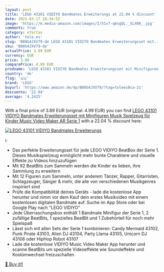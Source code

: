 ```yaml
---
layout: post
title: 'LEGO 43101 VIDIYO Bandmates Erweiterungs at 22.04 % discount'
date: 2021-03-17 18:34:52
image: 'https://m.media-amazon.com/images/I/51v7-q6sgQL._SL400_.jpg'
comments: true
category: ofertas
author: 'tole.es'
slug: 'B08G4JXV79-de LEGO 43101 VIDIYO Bandmates Erweiterungsset mit...'
sku: 'B08G4JXV79-de'
actualPrice: 3.89 EUR
currency: EUR
price: 3.89
comparePrice: 4.99 EUR
prodname: 'LEGO 43101 VIDIYO Bandmates Erweiterungsset mit Minifiguren  Musik Spielzeug für Kinder  Music Video Maker AR Serie 1'
country: 'de'
flag: '🇩🇪'
brand: 'LEGO'
buyurl: 'https://www.amazon.de/dp/B08G4JXV79/?tag=tolees0ca-21'
descuento: '22.04'
average: '4.2425'
---
```


With a final price of 3.89 EUR (original: 4.99 EUR) you can find [LEGO 43101 VIDIYO Bandmates Erweiterungsset mit Minifiguren  Musik Spielzeug für Kinder  Music Video Maker AR Serie 1](https://www.amazon.de/dp/B08G4JXV79/?tag=tolees0ca-21) with a  22.04 % discount here:

[![LEGO 43101 VIDIYO Bandmates Erweiterungs](https://m.media-amazon.com/images/I/51v7-q6sgQL._SL400_.jpg)](https://www.amazon.de/dp/B08G4JXV79/?tag=tolees0ca-21)

ℹ️:

- Das perfekte Erweiterungsset für jede LEGO VIDIYO BeatBox der Serie 1. Dieses Musikspielzeug ermöglicht mehr bunte Charaktere und visuelle Effekte zu Videos hinzuzufügen
- Mit 92 BeatBits zum Sammeln werden die Kinder es lieben, ihre Sammlung zu erweitern
- Mit 12 Figuren zum Sammeln, unter anderem Tänzer, Rapper, Gitarristen, Schlagzeuger, Sänger & mehr, die alle von verschiedenen Musikgenres inspiriert sind
- Prüfe die Kompatibilität deines Geräts - lade die kostenlose App herunter und nimm vor dem Kauf dein erstes Musikvideo mit einem kostenlosen digitalen Bandmate auf. Suche im App Store oder bei Google Play nach "LEGO VIDIYO"
- Jede Überraschungsbox enthält 1 Bandmate Minifigur der Serie 1, 2 zufällige BeatBits, 1 spezielles BeatBit und 1 Zubehörteil für noch mehr Spielspaß
- Lässt sich mit allen Sets der Serie 1 kombinieren: Candy Mermaid 43102, Punk Pirate 43103, Alien DJ 43104, Party Llama 43105, Unicorn DJ 43106 oder HipHop Robot 43107
- Lade die kostenlose VIDIYO Music Video Maker App herunter und scanne BeatBits um spezielle Videoeffekte wie Soundeffekte und Kostümwechsel freizuschalten

[🛒 Buy it!!](https://www.amazon.de/dp/B08G4JXV79/?tag=tolees0ca-21)

